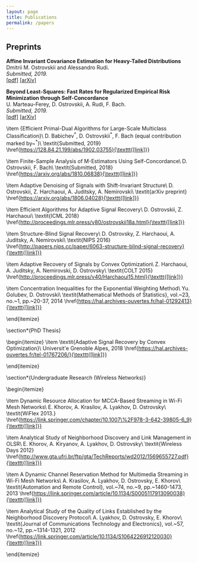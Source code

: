 ```yaml
---
layout: page
title: Publications
permalink: /papers
---
```


## Preprints ##


__Affine Invariant Covariance Estimation for Heavy-Tailed Distributions__  
Dmitrii M. Ostrovskii and Alessandro Rudi.  
_Submitted, 2019._  
[[pdf]](https://arxiv.org/pdf/1902.03086.pdf) [[arXiv]](https://arxiv.org/abs/1902.03086) 


__Beyond Least-Squares: Fast Rates for Regularized Empirical Risk Minimization through Self-Concordance__  
U. Marteau-Ferey, D. Ostrovskii, A. Rudi, F. Bach.  
_Submitted, 2019._  
[[pdf]](https://arxiv.org/pdf/1902.03046.pdf) [[arXiv]](https://arxiv.org/abs/1902.03046)

\item
{Efficient Primal-Dual Algorithms for Large-Scale Multiclass Classification}\\
D. Babichev$^*$, D. Ostrovskii$^*$, F. Bach (equal contribution marked by~$^*$)\\
\textit{Submitted, 2019}
\href{https://128.84.21.199/abs/1902.03755}{\texttt{[link]}}

\item 
Finite-Sample Analysis of M-Estimators Using Self-Concordance\\
D. Ostrovskii, F. Bach\\ 
\textit{Submitted, 2018} 
\href{https://arxiv.org/abs/1810.06838}{\texttt{[link]}}

\item 
Adaptive Denoising of Signals with Shift-Invariant Structure\\
D. Ostrovskii, Z. Harchaoui, A. Juditsky, A. Nemirovski\\
\textit{arXiv preprint} 
\href{https://arxiv.org/abs/1806.04028}{\texttt{[link]}}

\item
Efficient Algorithms for Adaptive Signal Recovery\\
D. Ostrovskii, Z. Harchaoui\\
\textit{ICML 2018} 
\href{http://proceedings.mlr.press/v80/ostrovskii18a.html}{\texttt{[link]}}

\item
Structure-Blind Signal Recovery\\
D. Ostrovsky, Z. Harchaoui, A. Juditsky, A. Nemirovski\\
\textit{NIPS 2016}
\href{http://papers.nips.cc/paper/6063-structure-blind-signal-recovery}{\texttt{[link]}}

\item
Adaptive Recovery of Signals by Convex Optimization\\
Z. Harchaoui, A. Juditsky, A. Nemirovski, D. Ostrovsky\\
\textit{COLT 2015} 
\href{http://proceedings.mlr.press/v40/Harchaoui15.html}{\texttt{[link]}}

\item
Concentration Inequalities for the Exponential Weighting Method\\
Yu. Golubev, D. Ostrovski\\
\textit{Mathematical Methods of Statistics}, vol.~23, no.~1, pp.~20-37, 2014
\href{https://hal.archives-ouvertes.fr/hal-01292413}{\texttt{[link]}}

\end{itemize}

\section*{PhD Thesis}

\begin{itemize}
\item
\textit{Adaptive Signal Recovery by Convex Optimization}\\
Universit\'e Grenoble Alpes, 2018
\href{https://hal.archives-ouvertes.fr/tel-01767206/}{\texttt{[link]}}

\end{itemize}

\section*{Undergraduate Research (Wireless Networks)}

\begin{itemize}

\item
Dynamic Resource Allocation for MCCA-Based Streaming in Wi-Fi Mesh Networks\\
E.  Khorov, A. Krasilov, A. Lyakhov, D. Ostrovsky\\
\textit{WiFlex 2013.} 
\href{https://link.springer.com/chapter/10.1007\%2F978-3-642-39805-6_9}{\texttt{[link]}}

\item
Analytical Study of Neighborhood Discovery and Link Management in OLSR\\
E. Khorov, A. Kiryanov, A. Lyakhov, D. Ostrovsky\\
\textit{Wireless Days 2012}
\href{http://www.gta.ufrj.br/ftp/gta/TechReports/wd2012/1569655727.pdf}{\texttt{[link]}}

\item
A Dynamic Channel Reservation Method for Multimedia Streaming in Wi-Fi Mesh Networks\\
A. Krasilov, A. Lyakhov, D. Ostrovsky, E. Khorov\\
\textit{Automation and Remote Control}, vol.~74, no.~9, pp.~1460-1473, 2013
\href{https://link.springer.com/article/10.1134/S0005117913090038}{\texttt{[link]}}
  
\item
Analytical Study of the Quality of Links Established by the Neighborhood Discovery Protocol\\
A. Lyakhov, D. Ostrovsky, E. Khorov\\
\textit{Journal of Communications Technology and Electronics}, vol.~57, no.~12, pp.~1314-1321, 2012
\href{https://link.springer.com/article/10.1134/S1064226912120030}{\texttt{[link]}}

\end{itemize}